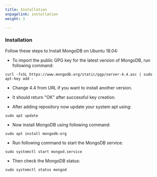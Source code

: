 ```yaml
---
title: Installation
onpagelink: installation
weight: 3

---
```


### Installation

Follow these steps to Install MongoDB on Ubuntu 18.04:

- To import the public GPG key for the latest version of MongoDB, run following command:
 
 ```
curl -fsSL https://www.mongodb.org/static/pgp/server-4.4.asc | sudo apt-key add -
```

- Change 4.4 from URL if you want to install another version.
- It should return "OK" after successful key creation.
 
- After adding repository now update your system apt using:
 
 ```
sudo apt update
```

- Now install MongoDB using following command:
 
 ```
sudo apt install mongodb-org
```

- Run following command to start the MongoDB service:
 
 ```
sudo systemctl start mongod.service
```

- Then check the MongoDB status:
 
 ```
sudo systemctl status mongod
```